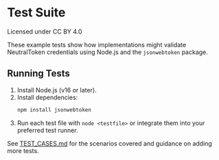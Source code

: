 # Test Suite

Licensed under CC BY 4.0

These example tests show how implementations might validate NeutralToken credentials using Node.js and the `jsonwebtoken` package.

## Running Tests

1. Install Node.js (v16 or later).
2. Install dependencies:
   ```bash
   npm install jsonwebtoken
   ```
3. Run each test file with `node <testfile>` or integrate them into your preferred test runner.

See [TEST_CASES.md](TEST_CASES.md) for the scenarios covered and guidance on adding more tests.
